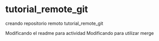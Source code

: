 # tutorial_remote_git
creando repositorio remoto tutorial_remote_git

Modificando el readme para actividad
Modificando para utilizar merge

